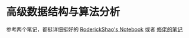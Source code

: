 # **高级数据结构与算法分析**
参考两个笔记，都挺详细挺好的
[RoderickShao's Notebook](https://roderickshao.github.io/RoderickShao_notebook/%E8%AE%A1%E7%AE%97%E6%9C%BA%E5%9F%BA%E7%A1%80%E8%AF%BE/%E9%AB%98%E7%BA%A7%E6%95%B0%E6%8D%AE%E7%BB%93%E6%9E%84%E4%B8%8E%E7%AE%97%E6%B3%95%E5%88%86%E6%9E%90/Introduction/)
或者
[修佬的笔记](https://note.isshikih.top/cour_note/D2CX_AdvancedDataStructure/)